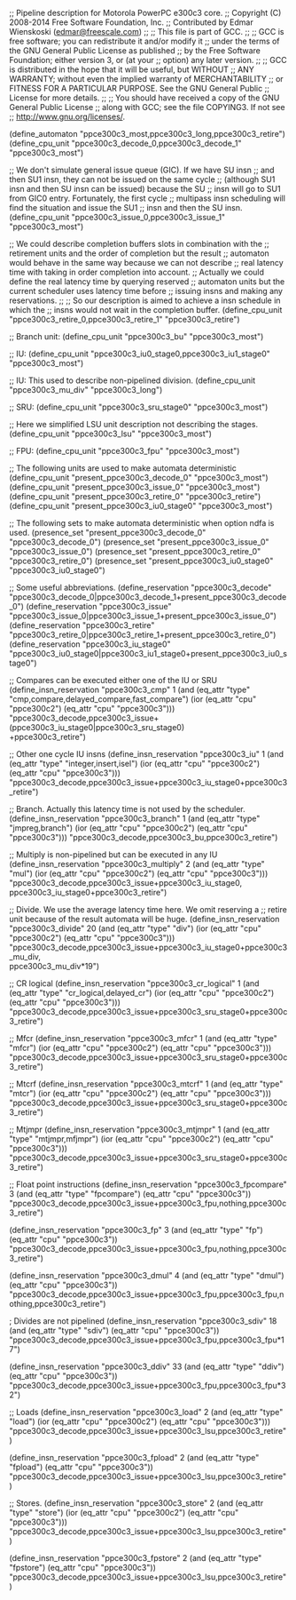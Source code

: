 ;; Pipeline description for Motorola PowerPC e300c3 core.
;;   Copyright (C) 2008-2014 Free Software Foundation, Inc.
;;   Contributed by Edmar Wienskoski (edmar@freescale.com)
;;
;; This file is part of GCC.
;;
;; GCC is free software; you can redistribute it and/or modify it
;; under the terms of the GNU General Public License as published
;; by the Free Software Foundation; either version 3, or (at your
;; option) any later version.
;;
;; GCC is distributed in the hope that it will be useful, but WITHOUT
;; ANY WARRANTY; without even the implied warranty of MERCHANTABILITY
;; or FITNESS FOR A PARTICULAR PURPOSE.  See the GNU General Public
;; License for more details.
;;
;; You should have received a copy of the GNU General Public License
;; along with GCC; see the file COPYING3.  If not see
;; <http://www.gnu.org/licenses/>.

(define_automaton "ppce300c3_most,ppce300c3_long,ppce300c3_retire")
(define_cpu_unit "ppce300c3_decode_0,ppce300c3_decode_1" "ppce300c3_most")

;; We don't simulate general issue queue (GIC).  If we have SU insn
;; and then SU1 insn, they can not be issued on the same cycle
;; (although SU1 insn and then SU insn can be issued) because the SU
;; insn will go to SU1 from GIC0 entry.  Fortunately, the first cycle
;; multipass insn scheduling will find the situation and issue the SU1
;; insn and then the SU insn.
(define_cpu_unit "ppce300c3_issue_0,ppce300c3_issue_1"   "ppce300c3_most")

;; We could describe completion buffers slots in combination with the
;; retirement units and the order of completion but the result
;; automaton would behave in the same way because we can not describe
;; real latency time with taking in order completion into account.
;; Actually we could define the real latency time by querying reserved
;; automaton units but the current scheduler uses latency time before
;; issuing insns and making any reservations.
;;
;; So our description is aimed to achieve a insn schedule in which the
;; insns would not wait in the completion buffer.
(define_cpu_unit "ppce300c3_retire_0,ppce300c3_retire_1" "ppce300c3_retire")

;; Branch unit:
(define_cpu_unit "ppce300c3_bu" "ppce300c3_most")

;; IU:
(define_cpu_unit "ppce300c3_iu0_stage0,ppce300c3_iu1_stage0" "ppce300c3_most")

;; IU: This used to describe non-pipelined division.
(define_cpu_unit "ppce300c3_mu_div" "ppce300c3_long")

;; SRU:
(define_cpu_unit "ppce300c3_sru_stage0" "ppce300c3_most")

;; Here we simplified LSU unit description not describing the stages.
(define_cpu_unit "ppce300c3_lsu" "ppce300c3_most")

;; FPU:
(define_cpu_unit "ppce300c3_fpu" "ppce300c3_most")

;; The following units are used to make automata deterministic
(define_cpu_unit "present_ppce300c3_decode_0" "ppce300c3_most")
(define_cpu_unit "present_ppce300c3_issue_0" "ppce300c3_most")
(define_cpu_unit "present_ppce300c3_retire_0" "ppce300c3_retire")
(define_cpu_unit "present_ppce300c3_iu0_stage0" "ppce300c3_most")

;; The following sets to make automata deterministic when option ndfa is used.
(presence_set "present_ppce300c3_decode_0" "ppce300c3_decode_0")
(presence_set "present_ppce300c3_issue_0" "ppce300c3_issue_0")
(presence_set "present_ppce300c3_retire_0" "ppce300c3_retire_0")
(presence_set "present_ppce300c3_iu0_stage0" "ppce300c3_iu0_stage0")

;; Some useful abbreviations.
(define_reservation "ppce300c3_decode"
    "ppce300c3_decode_0|ppce300c3_decode_1+present_ppce300c3_decode_0")
(define_reservation "ppce300c3_issue"
    "ppce300c3_issue_0|ppce300c3_issue_1+present_ppce300c3_issue_0")
(define_reservation "ppce300c3_retire"
   "ppce300c3_retire_0|ppce300c3_retire_1+present_ppce300c3_retire_0")
(define_reservation "ppce300c3_iu_stage0"
   "ppce300c3_iu0_stage0|ppce300c3_iu1_stage0+present_ppce300c3_iu0_stage0")

;; Compares can be executed either one of the IU or SRU
(define_insn_reservation "ppce300c3_cmp" 1
  (and (eq_attr "type" "cmp,compare,delayed_compare,fast_compare")
       (ior (eq_attr "cpu" "ppce300c2") (eq_attr "cpu" "ppce300c3")))
  "ppce300c3_decode,ppce300c3_issue+(ppce300c3_iu_stage0|ppce300c3_sru_stage0) \
        +ppce300c3_retire")

;; Other one cycle IU insns
(define_insn_reservation "ppce300c3_iu" 1
  (and (eq_attr "type" "integer,insert,isel")
       (ior (eq_attr "cpu" "ppce300c2") (eq_attr "cpu" "ppce300c3")))
  "ppce300c3_decode,ppce300c3_issue+ppce300c3_iu_stage0+ppce300c3_retire")

;; Branch.  Actually this latency time is not used by the scheduler.
(define_insn_reservation "ppce300c3_branch" 1
  (and (eq_attr "type" "jmpreg,branch")
       (ior (eq_attr "cpu" "ppce300c2") (eq_attr "cpu" "ppce300c3")))
  "ppce300c3_decode,ppce300c3_bu,ppce300c3_retire")

;; Multiply is non-pipelined but can be executed in any IU
(define_insn_reservation "ppce300c3_multiply" 2
  (and (eq_attr "type" "mul")
       (ior (eq_attr "cpu" "ppce300c2") (eq_attr "cpu" "ppce300c3")))
  "ppce300c3_decode,ppce300c3_issue+ppce300c3_iu_stage0, \
   ppce300c3_iu_stage0+ppce300c3_retire")

;; Divide.  We use the average latency time here.  We omit reserving a
;; retire unit because of the result automata will be huge.
(define_insn_reservation "ppce300c3_divide" 20
  (and (eq_attr "type" "div")
       (ior (eq_attr "cpu" "ppce300c2") (eq_attr "cpu" "ppce300c3")))
  "ppce300c3_decode,ppce300c3_issue+ppce300c3_iu_stage0+ppce300c3_mu_div,\
   ppce300c3_mu_div*19")

;; CR logical
(define_insn_reservation "ppce300c3_cr_logical" 1
  (and (eq_attr "type" "cr_logical,delayed_cr")
       (ior (eq_attr "cpu" "ppce300c2") (eq_attr "cpu" "ppce300c3")))
  "ppce300c3_decode,ppce300c3_issue+ppce300c3_sru_stage0+ppce300c3_retire")

;; Mfcr
(define_insn_reservation "ppce300c3_mfcr" 1
  (and (eq_attr "type" "mfcr")
       (ior (eq_attr "cpu" "ppce300c2") (eq_attr "cpu" "ppce300c3")))
  "ppce300c3_decode,ppce300c3_issue+ppce300c3_sru_stage0+ppce300c3_retire")

;; Mtcrf
(define_insn_reservation "ppce300c3_mtcrf" 1
  (and (eq_attr "type" "mtcr")
       (ior (eq_attr "cpu" "ppce300c2") (eq_attr "cpu" "ppce300c3")))
  "ppce300c3_decode,ppce300c3_issue+ppce300c3_sru_stage0+ppce300c3_retire")

;; Mtjmpr
(define_insn_reservation "ppce300c3_mtjmpr" 1
  (and (eq_attr "type" "mtjmpr,mfjmpr")
       (ior (eq_attr "cpu" "ppce300c2") (eq_attr "cpu" "ppce300c3")))
  "ppce300c3_decode,ppce300c3_issue+ppce300c3_sru_stage0+ppce300c3_retire")

;; Float point instructions
(define_insn_reservation "ppce300c3_fpcompare" 3
  (and (eq_attr "type" "fpcompare")
       (eq_attr "cpu" "ppce300c3"))
  "ppce300c3_decode,ppce300c3_issue+ppce300c3_fpu,nothing,ppce300c3_retire")

(define_insn_reservation "ppce300c3_fp" 3
  (and (eq_attr "type" "fp")
       (eq_attr "cpu" "ppce300c3"))
  "ppce300c3_decode,ppce300c3_issue+ppce300c3_fpu,nothing,ppce300c3_retire")

(define_insn_reservation "ppce300c3_dmul" 4
  (and (eq_attr "type" "dmul")
       (eq_attr "cpu" "ppce300c3"))
  "ppce300c3_decode,ppce300c3_issue+ppce300c3_fpu,ppce300c3_fpu,nothing,ppce300c3_retire")

; Divides are not pipelined
(define_insn_reservation "ppce300c3_sdiv" 18
  (and (eq_attr "type" "sdiv")
       (eq_attr "cpu" "ppce300c3"))
  "ppce300c3_decode,ppce300c3_issue+ppce300c3_fpu,ppce300c3_fpu*17")

(define_insn_reservation "ppce300c3_ddiv" 33
  (and (eq_attr "type" "ddiv")
       (eq_attr "cpu" "ppce300c3"))
  "ppce300c3_decode,ppce300c3_issue+ppce300c3_fpu,ppce300c3_fpu*32")

;; Loads
(define_insn_reservation "ppce300c3_load" 2
  (and (eq_attr "type" "load")
       (ior (eq_attr "cpu" "ppce300c2") (eq_attr "cpu" "ppce300c3")))
  "ppce300c3_decode,ppce300c3_issue+ppce300c3_lsu,ppce300c3_retire")

(define_insn_reservation "ppce300c3_fpload" 2
  (and (eq_attr "type" "fpload")
       (eq_attr "cpu" "ppce300c3"))
  "ppce300c3_decode,ppce300c3_issue+ppce300c3_lsu,ppce300c3_retire")

;; Stores.
(define_insn_reservation "ppce300c3_store" 2
  (and (eq_attr "type" "store")
       (ior (eq_attr "cpu" "ppce300c2") (eq_attr "cpu" "ppce300c3")))
  "ppce300c3_decode,ppce300c3_issue+ppce300c3_lsu,ppce300c3_retire")

(define_insn_reservation "ppce300c3_fpstore" 2
  (and (eq_attr "type" "fpstore")
       (eq_attr "cpu" "ppce300c3"))
  "ppce300c3_decode,ppce300c3_issue+ppce300c3_lsu,ppce300c3_retire")
